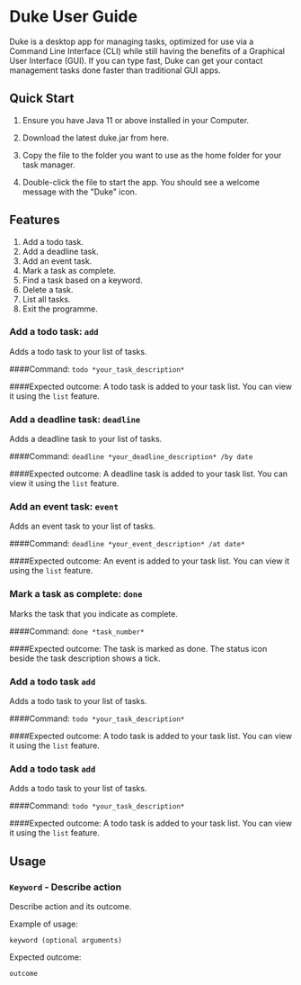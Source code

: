 # Duke User Guide
Duke is a desktop app for managing tasks, optimized for use via a Command Line Interface (CLI) while still having the benefits of a Graphical User Interface (GUI). If you can type fast, Duke can get your contact management tasks done faster than traditional GUI apps.

## Quick Start
1. Ensure you have Java 11 or above installed in your Computer.

2. Download the latest duke.jar from here.

3. Copy the file to the folder you want to use as the home folder for your task manager.

4. Double-click the file to start the app. You should see a welcome message with the "Duke" icon.

## Features 
1. Add a todo task.
2. Add a deadline task.
3. Add an event task.
4. Mark a task as complete.
5. Find a task based on a keyword.
6. Delete a task.
7. List all tasks.
8. Exit the programme.

### Add a todo task: `add`
Adds a todo task to your list of tasks.

####Command: `todo *your_task_description*`

####Expected outcome: 
A todo task is added to your task list. You can view it using the `list` feature.


### Add a deadline task: `deadline`
Adds a deadline task to your list of tasks.

####Command: `deadline *your_deadline_description* /by date`

####Expected outcome: 
A deadline task is added to your task list. You can view it using the `list` feature.


### Add an event task: `event`
Adds an event task to your list of tasks.

####Command: `deadline *your_event_description* /at date*`

####Expected outcome: 
An event is added to your task list. You can view it using the `list` feature.


### Mark a task as complete: `done`
Marks the task that you indicate as complete.

####Command: `done *task_number*`

####Expected outcome: 
The task is marked as done. The status icon beside the task description shows a tick.


### Add a todo task `add`
Adds a todo task to your list of tasks.

####Command: `todo *your_task_description*`

####Expected outcome: 
A todo task is added to your task list. You can view it using the `list` feature.

### Add a todo task `add`
Adds a todo task to your list of tasks.

####Command: `todo *your_task_description*`

####Expected outcome: 
A todo task is added to your task list. You can view it using the `list` feature.


## Usage

### `Keyword` - Describe action

Describe action and its outcome.

Example of usage: 

`keyword (optional arguments)`

Expected outcome:

`outcome`
